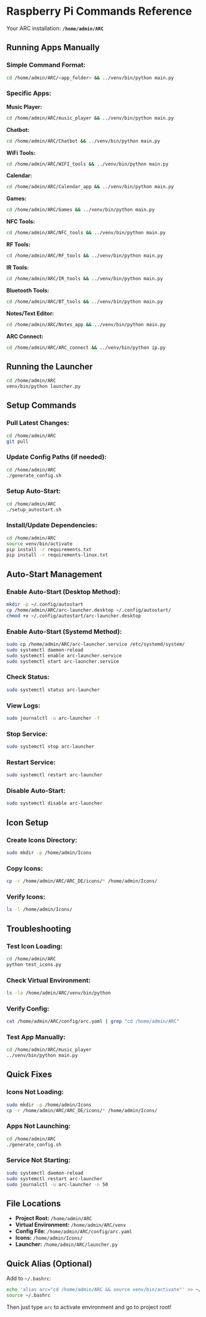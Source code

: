 # Raspberry Pi Commands Reference

Your ARC installation: **`/home/admin/ARC`**

## Running Apps Manually

### Simple Command Format:
```bash
cd /home/admin/ARC/<app_folder> && ../venv/bin/python main.py
```

### Specific Apps:

**Music Player:**
```bash
cd /home/admin/ARC/music_player && ../venv/bin/python main.py
```

**Chatbot:**
```bash
cd /home/admin/ARC/Chatbot && ../venv/bin/python main.py
```

**WiFi Tools:**
```bash
cd /home/admin/ARC/WIFI_tools && ../venv/bin/python main.py
```

**Calendar:**
```bash
cd /home/admin/ARC/Calendar_app && ../venv/bin/python main.py
```

**Games:**
```bash
cd /home/admin/ARC/Games && ../venv/bin/python main.py
```

**NFC Tools:**
```bash
cd /home/admin/ARC/NFC_tools && ../venv/bin/python main.py
```

**RF Tools:**
```bash
cd /home/admin/ARC/RF_tools && ../venv/bin/python main.py
```

**IR Tools:**
```bash
cd /home/admin/ARC/IR_tools && ../venv/bin/python main.py
```

**Bluetooth Tools:**
```bash
cd /home/admin/ARC/BT_tools && ../venv/bin/python main.py
```

**Notes/Text Editor:**
```bash
cd /home/admin/ARC/Notes_app && ../venv/bin/python main.py
```

**ARC Connect:**
```bash
cd /home/admin/ARC/ARC_connect && ../venv/bin/python ip.py
```

## Running the Launcher

```bash
cd /home/admin/ARC
venv/bin/python launcher.py
```

## Setup Commands

### Pull Latest Changes:
```bash
cd /home/admin/ARC
git pull
```

### Update Config Paths (if needed):
```bash
cd /home/admin/ARC
./generate_config.sh
```

### Setup Auto-Start:
```bash
cd /home/admin/ARC
./setup_autostart.sh
```

### Install/Update Dependencies:
```bash
cd /home/admin/ARC
source venv/bin/activate
pip install -r requirements.txt
pip install -r requirements-linux.txt
```

## Auto-Start Management

### Enable Auto-Start (Desktop Method):
```bash
mkdir -p ~/.config/autostart
cp /home/admin/ARC/arc-launcher.desktop ~/.config/autostart/
chmod +x ~/.config/autostart/arc-launcher.desktop
```

### Enable Auto-Start (Systemd Method):
```bash
sudo cp /home/admin/ARC/arc-launcher.service /etc/systemd/system/
sudo systemctl daemon-reload
sudo systemctl enable arc-launcher.service
sudo systemctl start arc-launcher.service
```

### Check Status:
```bash
sudo systemctl status arc-launcher
```

### View Logs:
```bash
sudo journalctl -u arc-launcher -f
```

### Stop Service:
```bash
sudo systemctl stop arc-launcher
```

### Restart Service:
```bash
sudo systemctl restart arc-launcher
```

### Disable Auto-Start:
```bash
sudo systemctl disable arc-launcher
```

## Icon Setup

### Create Icons Directory:
```bash
sudo mkdir -p /home/admin/Icons
```

### Copy Icons:
```bash
cp -r /home/admin/ARC/ARC_DE/icons/* /home/admin/Icons/
```

### Verify Icons:
```bash
ls -l /home/admin/Icons/
```

## Troubleshooting

### Test Icon Loading:
```bash
cd /home/admin/ARC
python test_icons.py
```

### Check Virtual Environment:
```bash
ls -la /home/admin/ARC/venv/bin/python
```

### Verify Config:
```bash
cat /home/admin/ARC/config/arc.yaml | grep "cd /home/admin/ARC"
```

### Test App Manually:
```bash
cd /home/admin/ARC/music_player
../venv/bin/python main.py
```

## Quick Fixes

### Icons Not Loading:
```bash
sudo mkdir -p /home/admin/Icons
cp -r /home/admin/ARC/ARC_DE/icons/* /home/admin/Icons/
```

### Apps Not Launching:
```bash
cd /home/admin/ARC
./generate_config.sh
```

### Service Not Starting:
```bash
sudo systemctl daemon-reload
sudo systemctl restart arc-launcher
sudo journalctl -u arc-launcher -n 50
```

## File Locations

- **Project Root:** `/home/admin/ARC`
- **Virtual Environment:** `/home/admin/ARC/venv`
- **Config File:** `/home/admin/ARC/config/arc.yaml`
- **Icons:** `/home/admin/Icons/`
- **Launcher:** `/home/admin/ARC/launcher.py`

## Quick Alias (Optional)

Add to `~/.bashrc`:
```bash
echo 'alias arc="cd /home/admin/ARC && source venv/bin/activate"' >> ~/.bashrc
source ~/.bashrc
```

Then just type `arc` to activate environment and go to project root!

